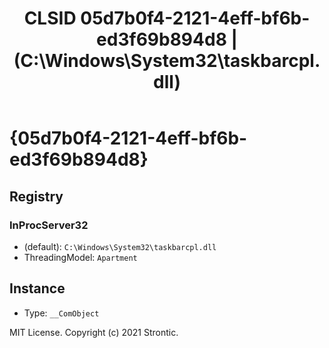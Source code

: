﻿---
title: "CLSID 05d7b0f4-2121-4eff-bf6b-ed3f69b894d8 | (C:\\Windows\\System32\\taskbarcpl.dll)"
excerpt: What is COM-Object CLSID 05d7b0f4-2121-4eff-bf6b-ed3f69b894d8?
---

# {05d7b0f4-2121-4eff-bf6b-ed3f69b894d8}


## Registry


### InProcServer32

* (default): `C:\Windows\System32\taskbarcpl.dll`
* ThreadingModel: `Apartment`

## Instance

* Type: `__ComObject`

MIT License. Copyright (c) 2021 Strontic.


